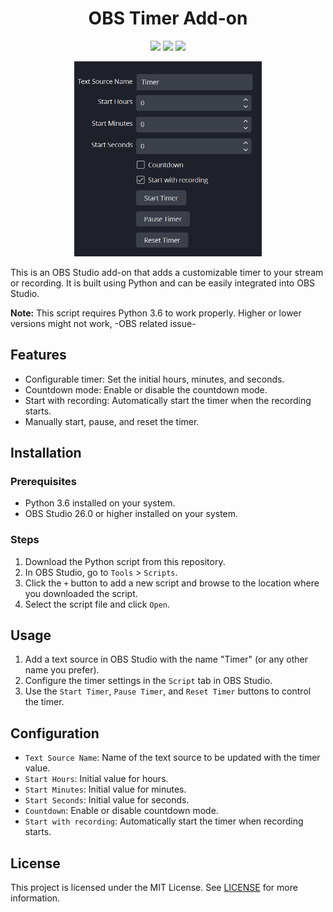 <h1 align="center">OBS Timer Add-on</h1>

<p align="center">
<img src="https://img.shields.io/badge/python-3.6%2B-blue?logo=python&logoColor=white">
<img src="https://img.shields.io/badge/OBS-26.0%2B-green?logo=obs-studio&logoColor=white">
<img src="https://img.shields.io/badge/license-MIT-red?logo=open-source-initiative&logoColor=white">
</p>
<!-- Make the image corners rounded -->
<p align="center">
    <img src="ss.png" width=300px>
</p>

This is an OBS Studio add-on that adds a customizable timer to your stream or recording. It is built using Python and can be easily integrated into OBS Studio.

**Note:** This script requires Python 3.6 to work properly. Higher or lower versions might not work, -OBS related issue-

## Features

- Configurable timer: Set the initial hours, minutes, and seconds.
- Countdown mode: Enable or disable the countdown mode.
- Start with recording: Automatically start the timer when the recording starts.
- Manually start, pause, and reset the timer.

## Installation

### Prerequisites

- Python 3.6 installed on your system.
- OBS Studio 26.0 or higher installed on your system.

### Steps

1. Download the Python script from this repository.
2. In OBS Studio, go to `Tools` > `Scripts`.
3. Click the `+` button to add a new script and browse to the location where you downloaded the script.
4. Select the script file and click `Open`.

## Usage

1. Add a text source in OBS Studio with the name "Timer" (or any other name you prefer).
2. Configure the timer settings in the `Script` tab in OBS Studio.
3. Use the `Start Timer`, `Pause Timer`, and `Reset Timer` buttons to control the timer.

## Configuration

- `Text Source Name`: Name of the text source to be updated with the timer value.
- `Start Hours`: Initial value for hours.
- `Start Minutes`: Initial value for minutes.
- `Start Seconds`: Initial value for seconds.
- `Countdown`: Enable or disable countdown mode.
- `Start with recording`: Automatically start the timer when recording starts.

## License

This project is licensed under the MIT License. See [LICENSE](LICENSE) for more information.
